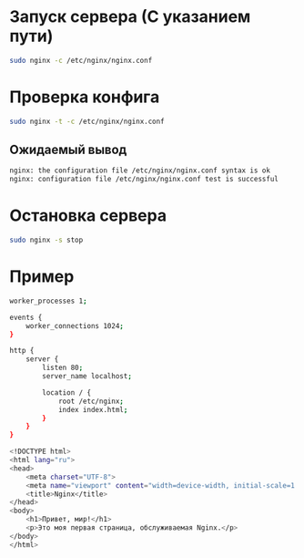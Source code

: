 # Запуск сервера (С указанием пути)

```bash
sudo nginx -c /etc/nginx/nginx.conf
```

# Проверка конфига

```bash
sudo nginx -t -c /etc/nginx/nginx.conf
```

## Ожидаемый вывод

```bash
nginx: the configuration file /etc/nginx/nginx.conf syntax is ok
nginx: configuration file /etc/nginx/nginx.conf test is successful
```

# Остановка сервера

```bash
sudo nginx -s stop
```

# Пример

```bash
worker_processes 1;

events {
    worker_connections 1024;
}

http {
    server {
        listen 80;
        server_name localhost;

        location / {
            root /etc/nginx;
            index index.html;
        }
    }
}
```

```bash
<!DOCTYPE html>
<html lang="ru">
<head>
    <meta charset="UTF-8">
    <meta name="viewport" content="width=device-width, initial-scale=1.0">
    <title>Nginx</title>
</head>
<body>
    <h1>Привет, мир!</h1>
    <p>Это моя первая страница, обслуживаемая Nginx.</p>
</body>
</html>
```
